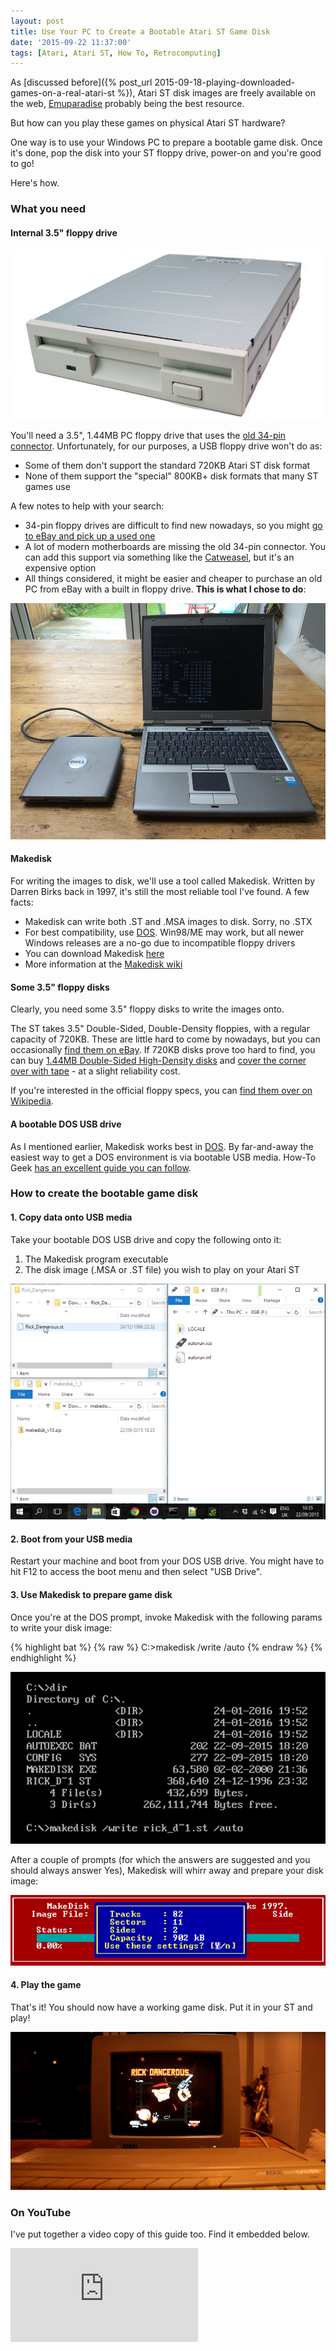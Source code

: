 ```yaml
---
layout: post
title: Use Your PC to Create a Bootable Atari ST Game Disk
date: '2015-09-22 11:37:00'
tags: [Atari, Atari ST, How To, Retrocomputing]
---
```


As [discussed before]({% post_url 2015-09-18-playing-downloaded-games-on-a-real-atari-st %}), Atari ST disk images are freely available on the web, <a href="http://www.emuparadise.me/Atari_ST_ROMs/63" target="_blank">Emuparadise</a> probably being the best resource.

But how can you play these games on physical Atari ST hardware?

One way is to use your Windows PC to prepare a bootable game disk. Once it's done, pop the disk into your ST floppy drive, power-on and you're good to go!

Here's how.

### What you need

#### Internal 3.5" floppy drive

![](/img/posts/floppy2.png)

You'll need a 3.5", 1.44MB PC floppy drive that uses the <a href="http://www.computerhope.com/jargon/f/flopcabl.htm" target="_blank">old 34-pin connector</a>. Unfortunately, for our purposes, a USB floppy drive won't do as:

* Some of them don't support the standard 720KB Atari ST disk format
* None of them support the "special" 800KB+ disk formats that many ST games use

A few notes to help with your search:

* 34-pin floppy drives are difficult to find new nowadays, so you might <a href="http://www.ebay.co.uk/bhp/internal-floppy-drive" target="_blank">go to eBay and pick up a used one</a>
* A lot of modern motherboards are missing the old 34-pin connector. You can add this support via something like the <a href="https://en.wikipedia.org/wiki/Individual_Computers_Catweasel" target="_blank">Catweasel</a>, but it's an expensive option
* All things considered, it might be easier and cheaper to purchase an old PC from eBay with a built in floppy drive. **This is what I chose to do**:

![](/img/posts/dell_laptop.jpg)

#### Makedisk

For writing the images to disk, we'll use a tool called Makedisk. Written by Darren Birks back in 1997, it's still the most reliable tool I've found. A few facts:

* Makedisk can write both .ST and .MSA images to disk. Sorry, no .STX
* For best compatibility, use <a href="https://en.wikipedia.org/wiki/DOS" target="_blank">DOS</a>. Win98/ME may work, but all newer Windows releases are a no-go due to incompatible floppy drivers
* You can download Makedisk <a href="http://emulatari.free.fr/zip/makedisk_v15.zip" target="_blank">here</a>
* More information at the <a href="http://www.atari-wiki.com/?title=Make_disk_Tutorial" target="_blank">Makedisk wiki</a>

#### Some 3.5" floppy disks

Clearly, you need some 3.5" floppy disks to write the images onto.

The ST takes 3.5" Double-Sided, Double-Density floppies, with a regular capacity of 720KB. These are little hard to come by nowadays, but you can occasionally <a href="http://www.ebay.co.uk/sch/i.html?_odkw=1.44MB&_osacat=80136&_from=R40&_trksid=p2045573.m570.l1313.TR0.TRC0.H0.X720kb.TRS0&_nkw=720kb&_sacat=80136" target="_blank">find them on eBay</a>. If 720KB disks prove too hard to find, you can buy <a href="http://www.ebay.co.uk/sch/i.html?_odkw=720kb&_osacat=80136&_from=R40&_trksid=p2045573.m570.l1313.TR0.TRC0.H0.X1.44MB.TRS0&_nkw=1.44MB&_sacat=80136" target="_blank">1.44MB Double-Sided High-Density disks</a> and <a href="http://borislegradic.blogspot.co.uk/2009/03/obsolete-hardware.html" target="_blank">cover the corner over with tape</a> - at a slight reliability cost. 

If you're interested in the official floppy specs, you can <a href="https://en.wikipedia.org/wiki/List_of_floppy_disk_formats#Known_disk_logical_formats" target="_blank">find them over on Wikipedia</a>.

#### A bootable DOS USB drive

As I mentioned earlier, Makedisk works best in <a href="https://en.wikipedia.org/wiki/DOS" target="_blank">DOS</a>. By far-and-away the easiest way to get a DOS environment is via bootable USB media. How-To Geek <a href="http://www.howtogeek.com/136987/how-to-create-a-bootable-dos-usb-drive/" target="_blank">has an excellent guide you can follow</a>.

### How to create the bootable game disk

#### 1. Copy data onto USB media

Take your bootable DOS USB drive and copy the following onto it:

1. The Makedisk program executable
2. The disk image (.MSA or .ST file) you wish to play on your Atari ST

![](/img/posts/copy_files.gif)

#### 2. Boot from your USB media

Restart your machine and boot from your DOS USB drive. You might have to hit F12 to access the boot menu and then select "USB Drive".

#### 3. Use Makedisk to prepare game disk

Once you're at the DOS prompt, invoke Makedisk with the following params to write your disk image:

{% highlight bat %}
{% raw %}
C:\>makedisk /write <disk image name> /auto
{% endraw %}
{% endhighlight %}

![](/img/posts/makedisk_command_line.png)

After a couple of prompts (for which the answers are suggested and you should always answer Yes), Makedisk will whirr away and prepare your disk image:

![](/img/posts/makedisk.gif)

#### 4. Play the game

That's it! You should now have a working game disk. Put it in your ST and play!

![](/img/posts/rick_dangerous.png)

### On YouTube

I've put together a video copy of this guide too. Find it embedded below.

<div class="youtube-container">
<iframe src="https://www.youtube.com/embed/Tu52dALu6lQ" 
frameborder="0" allowfullscreen class="youtube-video"></iframe>
</div> 
